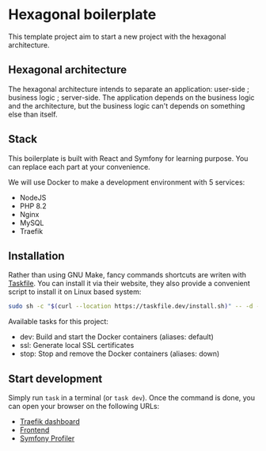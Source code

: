 # Hexagonal boilerplate

This template project aim to start a new project with the hexagonal architecture.

## Hexagonal architecture

The hexagonal architecture intends to separate an application: user-side ; business logic ; server-side. The application depends on the business logic and the architecture, but the business logic can't depends on something else than itself.

## Stack

This boilerplate is built with React and Symfony for learning purpose. You can replace each part at your convenience.

We will use Docker to make a development environment with 5 services:

- NodeJS
- PHP 8.2
- Nginx
- MySQL
- Traefik

## Installation

Rather than using GNU Make, fancy commands shortcuts are writen with [Taskfile](https://taskfile.dev/). You can install it via their website, they also provide a convenient script to install it on Linux based system:

```sh
sudo sh -c "$(curl --location https://taskfile.dev/install.sh)" -- -d -b /usr/local/bin
```

Available tasks for this project:
* dev:        Build and start the Docker containers      (aliases: default)
* ssl:        Generate local SSL certificates
* stop:       Stop and remove the Docker containers      (aliases: down)

## Start development

Simply run `task` in a terminal (or `task dev`). Once the command is done, you can open your browser on the following URLs:

- [Traefik dashboard](https://traefik.app.localhost)
- [Frontend](https://frontend.app.localhost)
- [Symfony Profiler](https://api.app.localhost/_profiler)